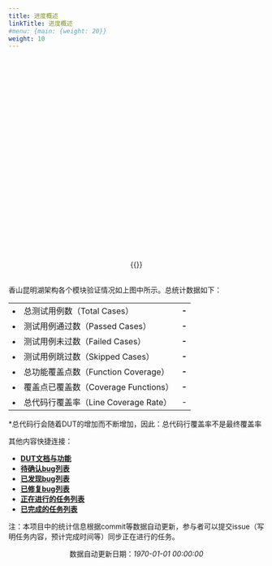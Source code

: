 ```yaml
---
title: 进度概述
linkTitle: 进度概述
#menu: {main: {weight: 20}}
weight: 10
---
```


<script src="../js/echarts.min.js"></script>
<script src="../js/chart_meta.js"></script>
<script>
function update_charts(data_url){
    show_meta_chart("meta_chart", data_url)
}
</script>

<div id="meta_chart" style="width: 100%;height:400px;"></div>
<div style="text-align: center; width: 100%;">
{{<list-report  baseurl="../data/reports" label="当前版本：" detail="查看测试报告" id="index" onchange="update_charts">}}
</div>
<br>


香山昆明湖架构各个模块验证情况如上图中所示。总统计数据如下：

<table>
    <ol>
    <tr>
        <td><li>总测试用例数（Total Cases）</td>
        <td  style="text-align: right; font-weight: bold;"><em id="em_id_report_cases_toal">-</em></li></td>
    </tr>
    <tr>
        <td><li>测试用例通过数（Passed Cases）</td>
        <td  style="text-align: right; font-weight: bold;"><em id="em_id_report_cases_pass">-</em></li></td>
    </tr>
    <tr>
        <td><li>测试用例未过数（Failed Cases）</td>
        <td  style="text-align: right; font-weight: bold;"><em id="em_id_report_cases_fail">-</em></li></td>
    </tr>
    <tr>
        <td><li>测试用例跳过数（Skipped Cases）</td>
        <td  style="text-align: right; font-weight: bold;"><em id="em_id_report_cases_skip">-</em></li></td>
    </tr>
    <tr>
        <td><li>总功能覆盖点数（Function Coverage）</td>
        <td  style="text-align: right; font-weight: bold;"><em id="em_id_report_function_total">-</em></li></td>
    </tr>
    <tr>
        <td><li>覆盖点已覆盖数（Coverage Functions）</td>
        <td  style="text-align: right; font-weight: bold;"><em id="em_id_report_function_cover">-</em></li></td>
    </tr>
    <tr>
        <td><li>总代码行覆盖率（Line Coverage Rate）</td>
        <td  style="text-align: right;"><em id="em_id_report_line_coverage">-</em></li></td>
    </tr>
    </ol>
</table>

*总代码行会随着DUT的增加而不断增加，因此：总代码行覆盖率不是最终覆盖率

其他内容快捷连接：

- **[DUT文档与功能](https://open-verify.cc/UnityChipForXiangShan/)**
- **[待确认bug列表](https://github.com/XS-MLVP/UnityChipForXiangShan/labels/bugc)**
- **[已发现bug列表](https://github.com/XS-MLVP/UnityChipForXiangShan/labels/bug)**
- **[已修复bug列表](https://github.com/XS-MLVP/UnityChipForXiangShan/labels/bugfixed)**
- **[正在进行的任务列表](https://github.com/XS-MLVP/UnityChipForXiangShan/labels/task)**
- **[已完成的任务列表](https://github.com/XS-MLVP/UnityChipForXiangShan/labels/taskdone)**

注：本项目中的统计信息根据commit等数据自动更新，参与者可以提交issue（写明任务内容，预计完成时间等）同步正在进行的任务。


<div style="text-align: center; width: 100%;">
数据自动更新日期：<em id="em_id_report_date">1970-01-01 00:00:00</em>
</div>
